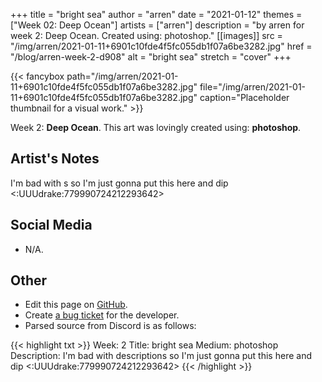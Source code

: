 +++
title =       "bright sea"
author =      "arren"
date =        "2021-01-12"
themes =      ["Week 02: Deep Ocean"]
artists =     ["arren"]
description = "by arren for week 2: Deep Ocean. Created using: photoshop."
[[images]]
              src = "/img/arren/2021-01-11+6901c10fde4f5fc055db1f07a6be3282.jpg"
              href = "/blog/arren-week-2-d908"
              alt = "bright sea"
              stretch = "cover"
+++


{{< fancybox path="/img/arren/2021-01-11+6901c10fde4f5fc055db1f07a6be3282.jpg" file="/img/arren/2021-01-11+6901c10fde4f5fc055db1f07a6be3282.jpg" caption="Placeholder thumbnail for a visual work." >}}


Week 2: **Deep Ocean**. This art was lovingly created using: **photoshop**.

## Artist's Notes

I'm bad with s so I'm just gonna put this here and dip <:UUUdrake:779990724212293642>

## Social Media

- N/A.

## Other

- Edit this page on [GitHub](https://github.com/teaminkling/web-refresh/edit/main/content/blog/arren-week-2-d908.md).
- Create [a bug ticket](https://github.com/teaminkling/web-refresh/issues/new?assignees=&labels=bug&template=problem-report.md&title=) for the developer.
- Parsed source from Discord is as follows:

{{< highlight txt >}}
Week: 2
Title: bright sea
Medium: photoshop
Description: I'm bad with descriptions so I'm just gonna put this here and dip <:UUUdrake:779990724212293642>
{{< /highlight >}}